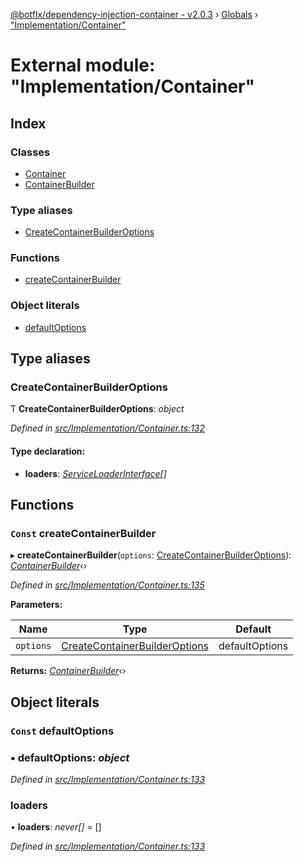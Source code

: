 [@botflx/dependency-injection-container - v2.0.3](../README.md) › [Globals](../globals.md) › ["Implementation/Container"](_implementation_container_.md)

# External module: "Implementation/Container"

## Index

### Classes

* [Container](../classes/_implementation_container_.container.md)
* [ContainerBuilder](../classes/_implementation_container_.containerbuilder.md)

### Type aliases

* [CreateContainerBuilderOptions](_implementation_container_.md#createcontainerbuilderoptions)

### Functions

* [createContainerBuilder](_implementation_container_.md#const-createcontainerbuilder)

### Object literals

* [defaultOptions](_implementation_container_.md#const-defaultoptions)

## Type aliases

###  CreateContainerBuilderOptions

Ƭ **CreateContainerBuilderOptions**: *object*

*Defined in [src/Implementation/Container.ts:132](https://github.com/botflux/dependency-injection-container/blob/f2bcefe/packages/DIContainer/src/Implementation/Container.ts#L132)*

#### Type declaration:

* **loaders**: *[ServiceLoaderInterface](_interfaces_.md#serviceloaderinterface)[]*

## Functions

### `Const` createContainerBuilder

▸ **createContainerBuilder**(`options`: [CreateContainerBuilderOptions](_implementation_container_.md#createcontainerbuilderoptions)): *[ContainerBuilder](../classes/_implementation_container_.containerbuilder.md)‹›*

*Defined in [src/Implementation/Container.ts:135](https://github.com/botflux/dependency-injection-container/blob/f2bcefe/packages/DIContainer/src/Implementation/Container.ts#L135)*

**Parameters:**

Name | Type | Default |
------ | ------ | ------ |
`options` | [CreateContainerBuilderOptions](_implementation_container_.md#createcontainerbuilderoptions) |  defaultOptions |

**Returns:** *[ContainerBuilder](../classes/_implementation_container_.containerbuilder.md)‹›*

## Object literals

### `Const` defaultOptions

### ▪ **defaultOptions**: *object*

*Defined in [src/Implementation/Container.ts:133](https://github.com/botflux/dependency-injection-container/blob/f2bcefe/packages/DIContainer/src/Implementation/Container.ts#L133)*

###  loaders

• **loaders**: *never[]* =  []

*Defined in [src/Implementation/Container.ts:133](https://github.com/botflux/dependency-injection-container/blob/f2bcefe/packages/DIContainer/src/Implementation/Container.ts#L133)*
